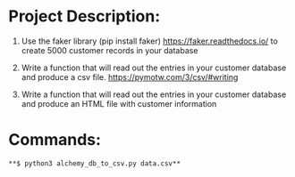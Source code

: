 # Project Description:

1. Use the faker library (pip install faker)
   https://faker.readthedocs.io/ to create 5000 customer records in
   your database

2. Write a function that will read out the entries in your customer
   database and produce a csv file. https://pymotw.com/3/csv/#writing

3. Write a function that will read out the entries in your customer
   database and produce an HTML file with customer information

# Commands:

`**$ python3 alchemy_db_to_csv.py data.csv**`
